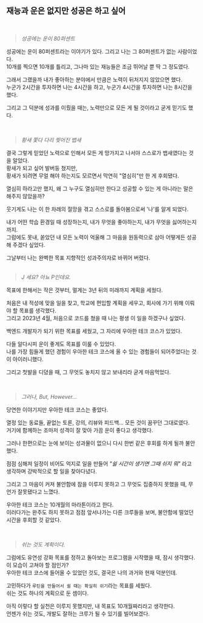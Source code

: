 ##  재능과 운은 없지만 성공은 하고 싶어

<br>

> _성공에는 운이 80퍼센트_ 

성공에는 운이 80퍼센트라는 이야기가 있다. 그리고 나는 그 80퍼센트가 없는 사람이었다.<br>
10개를 찍으면 10개를 틀리고, 그나마 있는 재능들은 조금 뛰어날 뿐 딱 그 정도였다.

그래서 그랬을까 내가 좋아하는 분야에서 만큼은 노력이 뒤처지지 않았으면 했다.<br>
누군가 2시간을 투자하면 나는 4시간을 하고, 누군가 4시간을 투자하면 나는 8시간을 했다.

그리고 그 덕분에 성과를 이뤘을 때는, 노력만으로 모든 게 될 것이라고 굳게 믿기도 했다.

<br>

> _황새 쫓다 다리 찢어진 뱁새_

결국 그렇게 믿었던 노력으로 인해서 모든 게 망가지고 나서야 스스로가 뱁새였다는 것을 알았다. <br>
황새가 되고 싶어 발버둥 쳤지만,  <br>
황새가 되려면 무얼 해야 하는지도 모르면서 막연히 "열심히"만 한 게 후회됐다. <br>

열심히 하라고만 했지, 왜 그 누구도 열심히만 한다고 성공할 수 있는 게 아니라는 말은 해주지 않았을까?

웃기게도 나는 이 한 차례의 절망을 겪고 스스로를 돌아봄으로써 '나'를 알게 되었다.<br>

내가 어떤 학습 환경일 때 성장하는지, 내가 무엇을 좋아하는지, 내가 무엇을 싫어하는지 까지. <br>
그럼에도 못내, 쏟았던 내 모든 노력이 억울해 그 마음을 원동력으로 삼아 어떻게든 성공해 주겠다 싶었다.

그날부터 나는 완벽한 목표 지향적인 성과주의자로 바뀌어 버렸다.<br>
<br>

> _J 세요? 아뇨 P인데요._ 

목표에 한해서는 작은 것부터, 멀게는 3년 뒤의 미래까지 계획을 세웠다. <br>

처음은 내 적성에 맞을 일을 찾고, 학교에 편입할 계획을 세우고, 회사에 가기 위해 이뤄야 할 목표를 생각했다. <br>
그리고 2023년 4월, 처음으로 코드를 쳤을 때 나는 평생 이 일을 하겠구나 싶었다.

백엔드 개발자가 되기 위한 목표를 세웠고, 그 자리에 우아한 테크 코스가 있었다.

다들 알다시피 운이 좋게도 목표를 이룰 수 있었다.<br>
나를 가장 힘들게 했던 경험이 우아한 테크 코스에 올 수 있는 경험들이 되어주었다는 것이 아이러니했다.

그리고 첫발을 디뎠을 때, 그 무엇도 놓치지 않고 보내리라 굳게 마음먹었다.

<br>

> _그러나, But, However..._

당연한 이야기지만 우아한 테크 코스는 좋았다. <br>

열정 있는 동료들, 끝없는 토론, 강의, 리뷰와 피드백... 모든 것이 꿈꾸던 그대로였다. <br>
거기에 함께하는 조마저 성격이 잘 맞아 가끔 운이 좋다고 생각했다.

그러나 한편으로는 눈에 보이는 성과물이 없으니 다시 한번 같은 후회를 하게 될까 불안했다.<br>

점점 심해져 일정이 비어도 억지로 일을 만들어 _"쉴 시간이 생기면 그때 쉬지 뭐"_ 라고 생각하며
강박적으로 할 일을 찾아다녔다.

그리고 그 마음이 커져 불안함에 잠을 이루지 못하고 그 무엇도 집중하지 못했을 때, 무언가 잘못됐다고 느꼈다. <br>

우아한 테크 코스는 10개월의 마라톤이라고 한다. <br>
이러다가는 완주도 하지 못하고 점점 앞서나가는 다른 크루들을 보며, 불안함에 떨었던 시간을 후회할 것 같았다.

<br>

> _쉬는 것도 계획이다._

그럼에도 유연성 강화 목표를 정하고 돌아보는 프로그램을 시작했을 때, 잠시 생각했다.<br>
이 모습이 고쳐야 할 점인가? <br>
우아한 테크 코스에 들어올 수 있었던 것도, 결국은 나의 과거와 현재 덕분인데.

고민하다가 `루틴을 만들어서 쉴 때는 확실히 쉬기`라는 목표를 세웠다.<br>
쉬는 것도 하나의 계획으로 둔 셈이다.<br>

아직 이렇다 할 실천은 이루지 못했지만, 내 목표도 10개월짜리라고 생각한다. <br>
언젠가 쉬는 것도, 개발도 잘하는 크루가 될 수 있기를 빌어보겠다.
